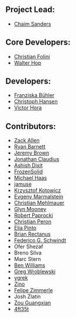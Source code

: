 ## Project Lead:

- [Chaim Sanders](https://github.com/csanders-git)

## Core Developers:

- [Christian Folini](https://github.com/dune73)
- [Walter Hop](https://github.com/lifeforms)

## Developers:

- [Franziska Bühler](https://github.com/franbuehler)
- [Christoph Hansen](https://github.com/emphazer)
- [Victor Hora](https://github.com/victorhora)

## Contributors:

- [Zack Allen](https://github.com/zmallen)
- [Ryan Barnett](https://github.com/rcbarnett)
- [Jeremy Brown](https://github.com/jwbrown77)
- [Jonathan Claudius](https://github.com/claudijd)
- [Ashish Dixit](https://github.com/tundal45)
- [FrozenSolid](https://github.com/frozenSolid)
- [Michael Haas](https://github.com/MichaelHaas)
- [jamuse](https://github.com/jamuse)
- [Krzysztof Kotowicz](https://github.com/koto)
- [Evgeny Marmalstein](https://github.com/shimshon70)
- [Christian Mehlmauer](https://github.com/FireFart)
- [Glyn Mooney](https://github.com/skidoosh)
- [Robert Paprocki](https://github.com/p0pr0ck5)
- [Christian Peron](https://github.com/csjperon)
- [Elia Pinto](https://github.com/yersinia)
- [Brian Rectanus](https://github.com/b1v1r)
- [Federico G. Schwindt](https://github.com/fgsch)
- Ofer Shezaf
- Breno Silva
- Marc Stern
- [Ben Williams](https://github.com/benwilliams)
- [Greg Wroblewski](https://github.com/gwroblew)
- [ygrek](https://github.com/ygrek)
- [Zino](https://github.com/zinoe)
- [Felipe Zimmerle](https://github.com/zimmerle)
- Josh Zlatin
- [Zou Guangxian](https://github.com/zouguangxian)
- [4ft35t](https://github.com/4ft35t)

